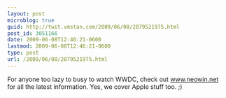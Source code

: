 ```yaml
---
layout: post
microblog: true
guid: http://twit.vmstan.com/2009/06/08/2079521975.html
post_id: 3051166
date: 2009-06-08T12:46:21-0600
lastmod: 2009-06-08T12:46:21-0600
type: post
url: /2009/06/08/2079521975.html
---
```

For anyone too lazy to busy to watch WWDC, check out www.neowin.net for all the latest information. Yes, we cover Apple stuff too. ;)
